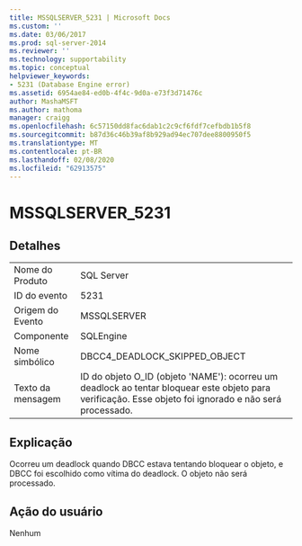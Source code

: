 ```yaml
---
title: MSSQLSERVER_5231 | Microsoft Docs
ms.custom: ''
ms.date: 03/06/2017
ms.prod: sql-server-2014
ms.reviewer: ''
ms.technology: supportability
ms.topic: conceptual
helpviewer_keywords:
- 5231 (Database Engine error)
ms.assetid: 6954ae84-ed0b-4f4c-9d0a-e73f3d71476c
author: MashaMSFT
ms.author: mathoma
manager: craigg
ms.openlocfilehash: 6c57150dd8fac6dab1c2c9cf6fdf7cefbdb1b5f8
ms.sourcegitcommit: b87d36c46b39af8b929ad94ec707dee8800950f5
ms.translationtype: MT
ms.contentlocale: pt-BR
ms.lasthandoff: 02/08/2020
ms.locfileid: "62913575"
---
```

# <a name="mssqlserver_5231"></a>MSSQLSERVER_5231
    
## <a name="details"></a>Detalhes  
  
|||  
|-|-|  
|Nome do Produto|SQL Server|  
|ID do evento|5231|  
|Origem do Evento|MSSQLSERVER|  
|Componente|SQLEngine|  
|Nome simbólico|DBCC4_DEADLOCK_SKIPPED_OBJECT|  
|Texto da mensagem|ID do objeto O_ID (objeto 'NAME'): ocorreu um deadlock ao tentar bloquear este objeto para verificação. Esse objeto foi ignorado e não será processado.|  
  
## <a name="explanation"></a>Explicação  
 Ocorreu um deadlock quando DBCC estava tentando bloquear o objeto, e DBCC foi escolhido como vítima do deadlock. O objeto não será processado.  
  
## <a name="user-action"></a>Ação do usuário  
 Nenhum  
  
  
